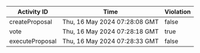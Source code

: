 | Activity ID | Time | Violation |
| --- | --- | --- |
| createProposal | Thu, 16 May 2024 07:28:08 GMT | false |
| vote | Thu, 16 May 2024 07:28:18 GMT | true |
| executeProposal | Thu, 16 May 2024 07:28:33 GMT | false |